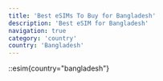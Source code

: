 ```yaml
---
title: 'Best eSIMs To Buy for Bangladesh'
description: 'Best eSIM for Bangladesh'
navigation: true
category: 'country'
country: 'Bangladesh'
---
```


::esim{country="bangladesh"}
